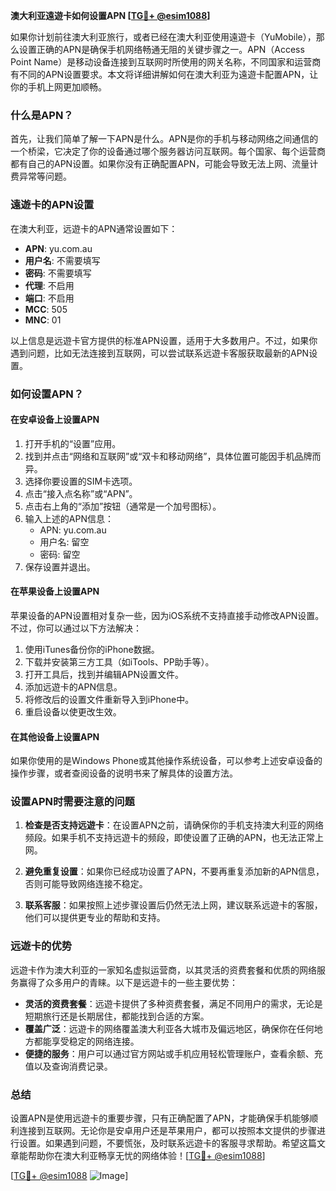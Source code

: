 **澳大利亚遠遊卡如何设置APN [[TG💪+ @esim1088](https://t.me/s/esim1088)]**

如果你计划前往澳大利亚旅行，或者已经在澳大利亚使用遠遊卡（YuMobile），那么设置正确的APN是确保手机网络畅通无阻的关键步骤之一。APN（Access Point Name）是移动设备连接到互联网时所使用的网关名称，不同国家和运营商有不同的APN设置要求。本文将详细讲解如何在澳大利亚为遠遊卡配置APN，让你的手机上网更加顺畅。

### 什么是APN？

首先，让我们简单了解一下APN是什么。APN是你的手机与移动网络之间通信的一个桥梁，它决定了你的设备通过哪个服务器访问互联网。每个国家、每个运营商都有自己的APN设置。如果你没有正确配置APN，可能会导致无法上网、流量计费异常等问题。

### 遠遊卡的APN设置

在澳大利亚，远遊卡的APN通常设置如下：

- **APN**: yu.com.au  
- **用户名**: 不需要填写  
- **密码**: 不需要填写  
- **代理**: 不启用  
- **端口**: 不启用  
- **MCC**: 505  
- **MNC**: 01  

以上信息是远遊卡官方提供的标准APN设置，适用于大多数用户。不过，如果你遇到问题，比如无法连接到互联网，可以尝试联系远遊卡客服获取最新的APN设置。

### 如何设置APN？

#### 在安卓设备上设置APN

1. 打开手机的“设置”应用。
2. 找到并点击“网络和互联网”或“双卡和移动网络”，具体位置可能因手机品牌而异。
3. 选择你要设置的SIM卡选项。
4. 点击“接入点名称”或“APN”。
5. 点击右上角的“添加”按钮（通常是一个加号图标）。
6. 输入上述的APN信息：
   - APN: yu.com.au
   - 用户名: 留空
   - 密码: 留空
7. 保存设置并退出。

#### 在苹果设备上设置APN

苹果设备的APN设置相对复杂一些，因为iOS系统不支持直接手动修改APN设置。不过，你可以通过以下方法解决：

1. 使用iTunes备份你的iPhone数据。
2. 下载并安装第三方工具（如iTools、PP助手等）。
3. 打开工具后，找到并编辑APN设置文件。
4. 添加远遊卡的APN信息。
5. 将修改后的设置文件重新导入到iPhone中。
6. 重启设备以使更改生效。

#### 在其他设备上设置APN

如果你使用的是Windows Phone或其他操作系统设备，可以参考上述安卓设备的操作步骤，或者查阅设备的说明书来了解具体的设置方法。

### 设置APN时需要注意的问题

1. **检查是否支持远遊卡**：在设置APN之前，请确保你的手机支持澳大利亚的网络频段。如果手机不支持远遊卡的频段，即使设置了正确的APN，也无法正常上网。

2. **避免重复设置**：如果你已经成功设置了APN，不要再重复添加新的APN信息，否则可能导致网络连接不稳定。

3. **联系客服**：如果按照上述步骤设置后仍然无法上网，建议联系远遊卡的客服，他们可以提供更专业的帮助和支持。

### 远遊卡的优势

远遊卡作为澳大利亚的一家知名虚拟运营商，以其灵活的资费套餐和优质的网络服务赢得了众多用户的青睐。以下是远遊卡的一些主要优势：

- **灵活的资费套餐**：远遊卡提供了多种资费套餐，满足不同用户的需求，无论是短期旅行还是长期居住，都能找到合适的方案。
- **覆盖广泛**：远遊卡的网络覆盖澳大利亚各大城市及偏远地区，确保你在任何地方都能享受稳定的网络连接。
- **便捷的服务**：用户可以通过官方网站或手机应用轻松管理账户，查看余额、充值以及查询消费记录。

### 总结

设置APN是使用远遊卡的重要步骤，只有正确配置了APN，才能确保手机能够顺利连接到互联网。无论你是安卓用户还是苹果用户，都可以按照本文提供的步骤进行设置。如果遇到问题，不要慌张，及时联系远遊卡的客服寻求帮助。希望这篇文章能帮助你在澳大利亚畅享无忧的网络体验！[[TG💪+ @esim1088](https://t.me/s/esim1088)]

[[TG💪+ @esim1088](https://t.me/s/esim1088) ![Image](https://i.postimg.cc/4NQfJmqS/Snipaste-2025-05-13-00-14-12.png)]